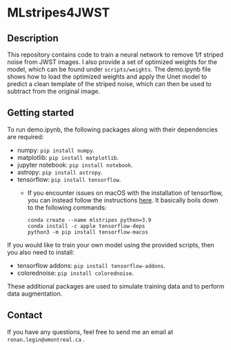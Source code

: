 # MLstripes4JWST

## Description

This repository contains code to train a neural network to remove 1/f striped noise from JWST images. I also provide a set of optimized weights for the model, which can be found under `scripts/weights`. The demo.ipynb file shows how to load the optimized weights and apply the Unet model to predict a clean template of the striped noise, which can then be used to subtract from the original image.


## Getting started

To run demo.ipynb, the following packages along with their dependencies are required:

- numpy: `pip install numpy`.
- matplotlib: `pip install matplotlib`.
- jupyter notebook: `pip install notebook`.
- astropy: `pip install astropy`.
- tensorflow: `pip install tensorflow`.
  - If you encounter issues on macOS with the installation of tensorflow, you can instead follow the instructions [here](https://developer.apple.com/metal/tensorflow-plugin/). It basically boils down to the following commands:

    ```
    conda create --name mlstripes python=3.9
    conda install -c apple tensorflow-deps
    python3 -m pip install tensorflow-macos
    ```

If you would like to train your own model using the provided scripts, then you also need to install:

- tensorflow addons: `pip install tensorflow-addons`.
- colorednoise: `pip install colorednoise`.

These additional packages are used to simulate training data and to perform data augmentation.

## Contact

If you have any questions, feel free to send me an email at `ronan.legin@umontreal.ca` .
